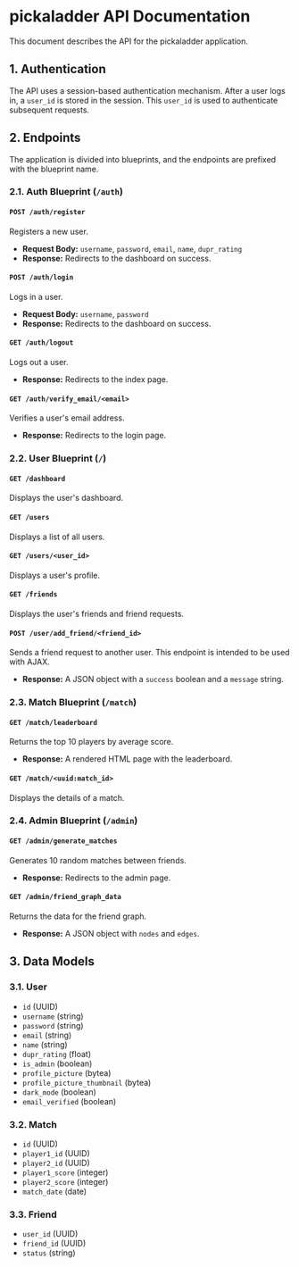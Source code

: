# pickaladder API Documentation

This document describes the API for the pickaladder application.

## 1. Authentication

The API uses a session-based authentication mechanism. After a user logs in, a `user_id` is stored in the session. This `user_id` is used to authenticate subsequent requests.

## 2. Endpoints

The application is divided into blueprints, and the endpoints are prefixed with the blueprint name.

### 2.1. Auth Blueprint (`/auth`)

#### `POST /auth/register`
Registers a new user.

*   **Request Body:** `username`, `password`, `email`, `name`, `dupr_rating`
*   **Response:** Redirects to the dashboard on success.

#### `POST /auth/login`
Logs in a user.

*   **Request Body:** `username`, `password`
*   **Response:** Redirects to the dashboard on success.

#### `GET /auth/logout`
Logs out a user.

*   **Response:** Redirects to the index page.

#### `GET /auth/verify_email/<email>`
Verifies a user's email address.

*   **Response:** Redirects to the login page.

### 2.2. User Blueprint (`/`)

#### `GET /dashboard`
Displays the user's dashboard.

#### `GET /users`
Displays a list of all users.

#### `GET /users/<user_id>`
Displays a user's profile.

#### `GET /friends`
Displays the user's friends and friend requests.

#### `POST /user/add_friend/<friend_id>`
Sends a friend request to another user. This endpoint is intended to be used with AJAX.

*   **Response:** A JSON object with a `success` boolean and a `message` string.

### 2.3. Match Blueprint (`/match`)

#### `GET /match/leaderboard`
Returns the top 10 players by average score.

*   **Response:** A rendered HTML page with the leaderboard.

#### `GET /match/<uuid:match_id>`
Displays the details of a match.

### 2.4. Admin Blueprint (`/admin`)

#### `GET /admin/generate_matches`
Generates 10 random matches between friends.

*   **Response:** Redirects to the admin page.

#### `GET /admin/friend_graph_data`
Returns the data for the friend graph.

*   **Response:** A JSON object with `nodes` and `edges`.

## 3. Data Models

### 3.1. User
*   `id` (UUID)
*   `username` (string)
*   `password` (string)
*   `email` (string)
*   `name` (string)
*   `dupr_rating` (float)
*   `is_admin` (boolean)
*   `profile_picture` (bytea)
*   `profile_picture_thumbnail` (bytea)
*   `dark_mode` (boolean)
*   `email_verified` (boolean)

### 3.2. Match
*   `id` (UUID)
*   `player1_id` (UUID)
*   `player2_id` (UUID)
*   `player1_score` (integer)
*   `player2_score` (integer)
*   `match_date` (date)

### 3.3. Friend
*   `user_id` (UUID)
*   `friend_id` (UUID)
*   `status` (string)
